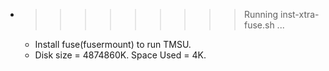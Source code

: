 * >>>>>>>>> Running inst-xtra-fuse.sh ...
  * Install fuse(fusermount) to run TMSU.
  * Disk size = 4874860K. Space Used = 4K.
